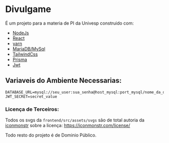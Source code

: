 # Divulgame

É um projeto para a materia de PI da Univesp construido com:

- [NodeJs](https://nodejs.org/en/)
- [React](https://reactjs.org)
- [yarn](https://yarnpkg.com/)
- [MariaDB/MySql](https://mariadb.org/)
- [TailwindCss](https://tailwindcss.com)
- [Prisma](https://www.prisma.io)
- [Jwt](https://jwt.io/)

## Variaveis do Ambiente Necessarias:

```env
DATABASE_URL=mysql://seu_user:sua_senha@host_mysql:port_mysql/nome_da_db
JWT_SECRET=secret_value
```

### Licença de Terceiros:

Todos os svgs da `frontend/src/assets/svgs` são de total autoria da [iconmonstr](https://iconmonstr.com) sobre a licença: https://iconmonstr.com/license/

Todo resto do projeto é de Dominio Público.
